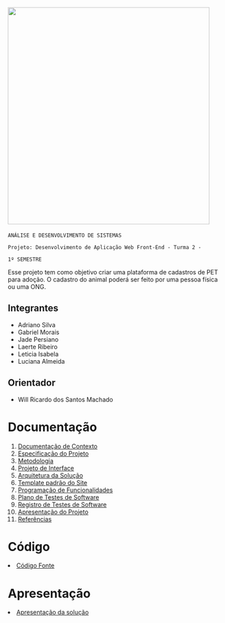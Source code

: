 # <img align="middle" height="506" width="470" src="https://user-images.githubusercontent.com/91505442/164258237-66e208b1-fe78-4581-bc0f-6b8e176776d3.png">


`ANÁLISE E DESENVOLVIMENTO DE SISTEMAS`
  
`Projeto: Desenvolvimento de Aplicação Web Front-End - Turma 2 -`

`1º SEMESTRE`

Esse projeto tem como objetivo criar uma plataforma de cadastros de PET para adoção. O cadastro do animal poderá ser feito por uma pessoa física ou uma ONG.

## Integrantes

* Adriano Silva
* Gabriel Morais
* Jade Persiano
* Laerte Ribeiro
* Leticia Isabela
* Luciana Almeida

## Orientador

* Will Ricardo dos Santos Machado

# Documentação

<ol>
<li><a href="docs/01-Documentação de Contexto.md"> Documentação de Contexto</a></li>
<li><a href="docs/02-Especificação do Projeto.md"> Especificação do Projeto</a></li>
<li><a href="docs/03-Metodologia.md"> Metodologia</a></li>
<li><a href="docs/04-Projeto de Interface.md"> Projeto de Interface</a></li>
<li><a href="docs/05-Arquitetura da Solução.md"> Arquitetura da Solução</a></li>
<li><a href="docs/06-Template padrão do Site.md"> Template padrão do Site</a></li>
<li><a href="docs/07-Programação de Funcionalidades.md"> Programação de Funcionalidades</a></li>
<li><a href="docs/08-Plano de Testes de Software.md"> Plano de Testes de Software</a></li>
<li><a href="docs/09-Registro de Testes de Software.md"> Registro de Testes de Software</a></li>
<li><a href="docs/10-Apresentação do Projeto.md"> Apresentação do Projeto</a></li>
<li><a href="docs/11-Referências.md"> Referências</a></li>
</ol>

# Código

<li><a href="src/README.md"> Código Fonte</a></li>

# Apresentação

<li><a href="presentation/README.md"> Apresentação da solução</a></li>
